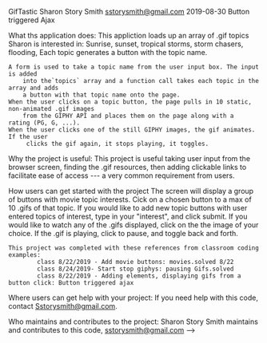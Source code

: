 GifTastic
Sharon Story Smith  sstorysmith@gmail.com
2019-08-30 
Button triggered Ajax


What ths application does:
    This appliction loads up an array of .gif topics Sharon is interested in:
                   Sunrise, sunset, tropical storms, storm chasers, flooding, 
    Each topic generates a button with the topic name. 

    A form is used to take a topic name from the user input box. The input is added
        into the`topics` array and a function call takes each topic in the array and adds
        a button with that topic name onto the page.
    When the user clicks on a topic button, the page pulls in 10 static, non-animated .gif images 
        from the GIPHY API and places them on the page along with a  rating (PG, G, ...).
    When the user clicks one of the still GIPHY images, the gif animates. If the user
         clicks the gif again, it stops playing, it toggles.

Why the project is useful:
    This project is useful taking user input from the browser screen, finding the .gif resources, then adding clickable
    links to facilitate ease of access --- a very common requirement from users.

How users can get started with the project
    The screen will display a group of buttons with movie topic interests. Cick on a chosen button to a max of 10 .gifs of that topic. 
    If you would like to add new topic buttons with user entered topics of interest, type in your "interest", and click submit. 
    If you would like to watch any of the .gifs displayed, click on   the the image of your choice. If the .gif is playing, click to pause, and toggle back and forth.

    This project was completed with these references from classroom coding examples:
            class 8/22/2019 - Add movie buttons: movies.solved 8/22
            class 8/24/2019- Start stop giphys: pausing Gifs.solved 
            class 8/22/2019 - Adding elements, displaying gifs from a button click: Button triggered ajax

Where users can get help with your project:
    If you need help with this code, contact Sstorysmith@gmail.com.

Who maintains and contributes to the project:
    Sharon Story Smith maintains and contributes to this code, sstorysmith@gmail.com -->